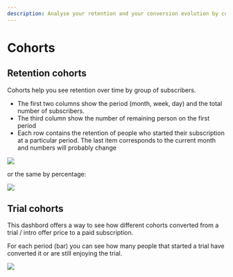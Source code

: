 ```yaml
---
description: Analyse your retention and your conversion evolution by cohorts
---
```


# Cohorts

## Retention cohorts

Cohorts help you see retention over time by group of subscribers.

* The first two columns show the period (month, week, day) and the total number of subscribers.
* The third column show the number of remaining person on the first period
* Each row contains the retention of people who started their subscription at a particular period. The last item corresponds to the current month and numbers will probably change

![](https://files.gitbook.com/v0/b/gitbook-x-prod.appspot.com/o/spaces%2FGgUdOzhqa07uh7nB2iZA%2Fuploads%2FZh6EcFRm77lXWkvpwC0n%2FCapture%20d%E2%80%99e%CC%81cran%202021-10-20%20a%CC%80%2014.16.03.png?alt=media\&token=c3124ed3-cb34-4466-bae7-bd9fb83ec0e5)

or the same by percentage:

![](https://files.gitbook.com/v0/b/gitbook-x-prod.appspot.com/o/spaces%2FGgUdOzhqa07uh7nB2iZA%2Fuploads%2Fh62IsA24DOWXtXJ3GLez%2FCapture%20d%E2%80%99e%CC%81cran%202021-10-20%20a%CC%80%2014.16.15.png?alt=media\&token=8756574e-208c-4a0a-9f0f-5c45cf5d00ce)

## Trial cohorts

This dashbord offers a way to see how different cohorts converted from a trial / intro offer price to a paid subscription.

For each period (bar) you can see how many people that started a trial have converted it or are still enjoying the trial.

![](https://files.gitbook.com/v0/b/gitbook-x-prod.appspot.com/o/spaces%2FGgUdOzhqa07uh7nB2iZA%2Fuploads%2FLX04xRWeBBVnSmr9x9im%2FCapture%20d%E2%80%99e%CC%81cran%202021-10-20%20a%CC%80%2014.22.42.png?alt=media\&token=e79e1506-7b5b-44b4-b689-b775ef905c3d)
